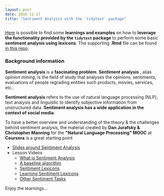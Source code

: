```yaml
---
layout: post
date: 2016-12-17
title: "Sentiment Analysis with the `tidytext` package"
---
```


[Here](https://rpubs.com/pparacch/236096) is possible to find some __learnings and examples__ on how to __leverage the functionality provided by the `tidytext` package__ to perform some basic __sentiment analysis using lexicons__. The supporting __.Rmd__ file can be found [in this repo](https://github.com/pparacch/DataSciencePosts/blob/master/expl_NLP_sentiment_analysis_example.Rmd).

### Background information

__Sentiment analysis__ is a __fascinating problem__. __Sentiment analysis__ , alias _opinion mining_, is the field of study that analyses the opinions, sentiments, evaluations of people regrading entities such products, movies, services, etc..

__Sentiment analysis__ refers to the use of natural language processing (NLP), text analysis and linguistic to identify subjective information from unstructured data. __Sentiment analysis has a wide application in the context of social media__.

To have a better overview and understanding of the theory & the challenges behind sentiment analysis, the material created by __Dan Jurafsky & Christopher Manning__ for the __"Natural Language Processing" MOOC__ at __Coursera__ is a great starting point

* [Slides around Sentiment Analysis](http://spark-public.s3.amazonaws.com/nlp/slides/sentiment.pdf)
* Lesson Videos
  * [What is Sentiment Analysis](https://www.youtube.com/watch?v=sxPBv4Skj98&index=33&list=PL6397E4B26D00A269&t=1s)
  * [A baseline algorithm](https://www.youtube.com/watch?v=b9UJ6W0jG1M&index=34&list=PL6397E4B26D00A269)
  * [Sentiment Lexicons](https://www.youtube.com/watch?v=Rv3f1FKzwjM&index=35&list=PL6397E4B26D00A269)
  * [Learning Sentiment Lexicons](https://www.youtube.com/watch?v=_4StZbIYKm8&index=36&list=PL6397E4B26D00A269)
  * [Other Sentiment Tasks](https://www.youtube.com/watch?v=WJP3Pr9PP_8&index=37&list=PL6397E4B26D00A269)

Enjoy the learnings...
